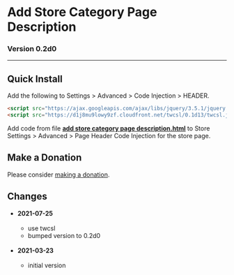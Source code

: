 # Add Store Category Page Description

### Version 0.2d0

---

## Quick Install

Add the following to Settings > Advanced > Code Injection > HEADER.

```html
<script src="https://ajax.googleapis.com/ajax/libs/jquery/3.5.1/jquery.min.js"></script>
<script src="https://d1j8mu9lowy9zf.cloudfront.net/twcsl/0.1d13/twcsl.js"></script>
```

Add code from file
**[add store category page description.html](add%20store%20category%20page%20description.html#L1)**
to Store Settings > Advanced > Page Header Code Injection for the store page.

## Make a Donation

Please consider
[making a donation](https://github.com/tomsWebConsulting/twcsl#make-a-donation).

## Changes

* **2021-07-25**
<br><br>
  * use twcsl
  * bumped version to 0.2d0
  <br><br>
* **2021-03-23**
<br><br>
  * initial version
